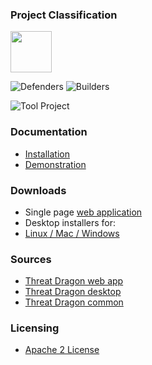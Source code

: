 ### Project Classification

<img src="assets/images/common/owasp_level_incubator.svg" width="66">

![Defenders](assets/images/common/owasp_defenders.svg)
![Builders](assets/images/common/owasp_builders.svg)

![Tool Project](assets/images/common/owasp_tool_project.svg)

### Documentation
* [Installation](https://threatdragon.github.io)
* [Demonstration](https://threatdragon.org/)

### Downloads
* Single page [web application](https://github.com/OWASP/threat-dragon/releases)
* Desktop installers for:
* [Linux / Mac / Windows](https://github.com/OWASP/threat-dragon-desktop/releases)

### Sources
* [Threat Dragon web app](https://github.com/OWASP/threat-dragon)
* [Threat Dragon desktop](https://github.com/OWASP/threat-dragon-desktop)
* [Threat Dragon common](https://github.com/OWASP/threat-dragon-core)

### Licensing
* [Apache 2 License](https://www.apache.org/licenses/LICENSE-2.0)
